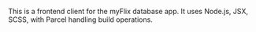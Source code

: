 This is a frontend client for the myFlix database app. It uses Node.js, JSX, SCSS, with Parcel handling build operations.